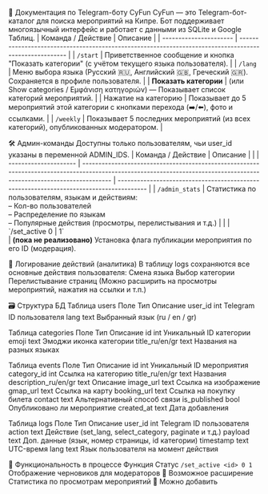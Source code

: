 📘 Документация по Telegram-боту CyFun
CyFun — это Telegram-бот-каталог для поиска мероприятий на Кипре. Бот поддерживает многоязычный интерфейс и работает с данными из SQLite и Google Таблиц.
| Команда / Действие     | Описание                                                                                               |
| ---------------------- | ------------------------------------------------------------------------------------------------------ |
| `/start`               | Приветственное сообщение и кнопка "Показать категории" (с учётом текущего языка пользователя).         |
| `/lang`                | Меню выбора языка (Русский 🇷🇺, Английский 🇬🇧, Греческий 🇬🇷). Сохраняется в профиле пользователя. |
| **Показать категории** | (или Show categories / Εμφάνιση κατηγοριών) — Показывает список категорий мероприятий.                 |
| Нажатие на категорию   | Показывает до 5 мероприятий этой категории с кнопками перехода (➡️/⬅️), фото и ссылками.               |
| `/weekly`              | Показывает 5 последних мероприятий (из всех категорий), опубликованных модератором.                    |


🛠 Админ-команды
Доступны только пользователям, чьи user_id указаны в переменной ADMIN_IDS.
| Команда / Действие    | Описание                                                                                                                                                              |                                                                                         |
| --------------------- | --------------------------------------------------------------------------------------------------------------------------------------------------------------------- |
--------------------------------------------------------------------------------------- |
| `/admin_stats`        | Статистика по пользователям, языкам и действиям: <br> – Кол-во пользователей<br>– Распределение по языкам<br>– Популярные действия (просмотры, перелистывания и т.д.) |                                                                                         |
| \`/set\_active <id> 0 | 1\`       
| **(пока не реализовано)** Установка флага публикации мероприятия по его ID (модерация). 


💾 Логирование действий (аналитика)
В таблицу logs сохраняются все основные действия пользователя:
Смена языка
Выбор категории
Перелистывание страниц
(Можно расширить на просмотры мероприятий, нажатия на ссылки и т.п.)


🗃 Структура БД
Таблица users
Поле	Тип	Описание
user_id	int	Telegram ID пользователя
lang	text	Выбранный язык (ru / en / gr)

Таблица categories
Поле	Тип	Описание
id	int	Уникальный ID категории
emoji	text	Эмоджи иконка категории
title_ru/en/gr	text	Названия на разных языках

Таблица events
Поле	Тип	Описание
id	int	Уникальный ID мероприятия
category_id	int	Ссылка на категорию
title_ru/en/gr	text	Названия
description_ru/en/gr	text	Описание
image_url	text	Ссылка на изображение
gmap_url	text	Ссылка на карту
booking_url	text	Ссылка на покупку билета
contact	text	Альтернативный способ связи
is_published	bool	Опубликовано ли мероприятие
created_at	text	Дата добавления

Таблица logs
Поле	Тип	Описание
user_id	int	Telegram ID пользователя
action	text	Действие (set_lang, select_category, paginate и т.д.)
payload	text	Доп. данные (язык, номер страницы, id категории)
timestamp	text	UTC-время
lang	text	Язык пользователя на момент действия

🚧 Функциональность в процессе
Функция	Статус
`/set_active <id> 0	1`
Отображение черновиков для модераторов	🔧 Возможное расширение
Статистика по просмотрам мероприятий	🔧 Можно добавить
